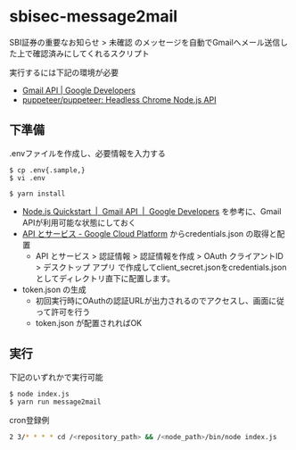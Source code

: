# sbisec-message2mail

SBI証券の重要なお知らせ > 未確認 のメッセージを自動でGmailへメール送信した上で確認済みにしてくれるスクリプト

実行するには下記の環境が必要
* [Gmail API  \|  Google Developers](https://developers.google.com/gmail/api)
* [puppeteer/puppeteer: Headless Chrome Node\.js API](https://github.com/puppeteer/puppeteer)


## 下準備

.envファイルを作成し、必要情報を入力する

```
$ cp .env{.sample,}
$ vi .env

$ yarn install
```

* [Node\.js Quickstart  \|  Gmail API  \|  Google Developers](https://developers.google.com/gmail/api/quickstart/nodejs) を参考に、Gmail APIが利用可能な状態にしておく
* [API とサービス - Google Cloud Platform](https://console.cloud.google.com/apis) からcredentials.json の取得と配置
  * API とサービス > 認証情報 > 認証情報を作成 > OAuth クライアントID > デスクトップ アプリ で作成してclient_secret.jsonをcredentials.jsonとしてディレクトリ直下に配置します。
* token.json の生成
  * 初回実行時にOAuthの認証URLが出力されるのでアクセスし、画面に従って許可を行う
  * token.json が配置されればOK
  
## 実行 

下記のいずれかで実行可能

```sh
$ node index.js
$ yarn run message2mail
```

cron登録例

```sh
2 3/* * * * cd /<repository_path> && /<node_path>/bin/node index.js
```
